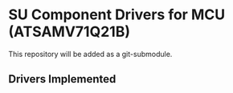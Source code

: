 # SU Component Drivers for MCU (ATSAMV71Q21B)

This repository will be added as a git-submodule.


## Drivers Implemented
